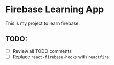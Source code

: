 # Firebase Learning App

This is my project to learn firebase.

## TODO: 

* [ ] Review all TODO comments
* [ ] Replace `react-firebase-hooks` with `reactfire`
